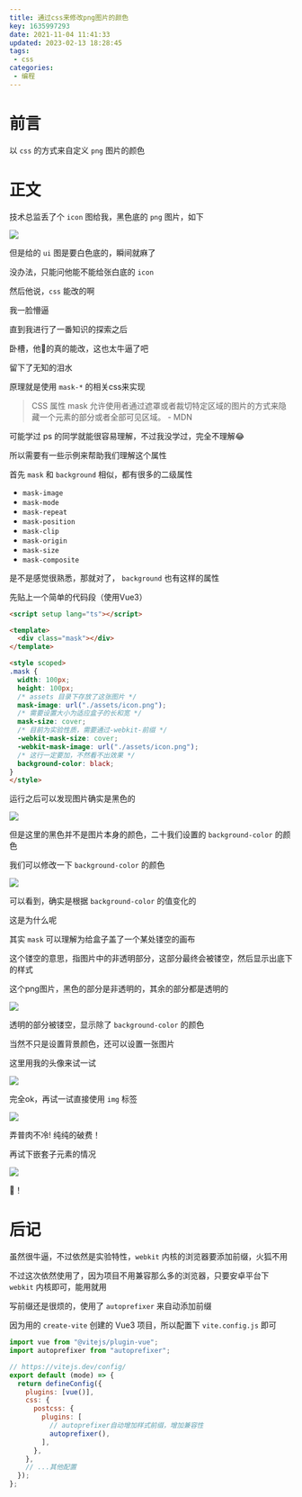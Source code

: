 ```yaml
---
title: 通过css来修改png图片的颜色
key: 1635997293date: 2021-11-04 11:41:33
updated: 2023-02-13 18:28:45
tags:
 - css
categories:
 - 编程
---
```



# 前言

以 `css` 的方式来自定义 `png` 图片的颜色

<!-- more -->

# 正文

技术总监丢了个 `icon` 图给我，黑色底的 `png` 图片，如下

![](https://z3.ax1x.com/2021/11/04/IenUzt.png)

但是给的 `ui` 图是要白色底的，瞬间就麻了

没办法，只能问他能不能给张白底的 `icon`

然后他说，`css` 能改的啊

我一脸懵逼

直到我进行了一番知识的探索之后

卧槽，他🐴的真的能改，这也太牛逼了吧

留下了无知的泪水

原理就是使用 `mask-*` 的相关css来实现

> CSS 属性 mask 允许使用者通过遮罩或者裁切特定区域的图片的方式来隐藏一个元素的部分或者全部可见区域。 - MDN

可能学过 ps 的同学就能很容易理解，不过我没学过，完全不理解😂

所以需要有一些示例来帮助我们理解这个属性

首先 `mask` 和 `background` 相似，都有很多的二级属性

- `mask-image`
- `mask-mode`
- `mask-repeat`
- `mask-position`
- `mask-clip`
- `mask-origin`
- `mask-size`
- `mask-composite`

是不是感觉很熟悉，那就对了， `background` 也有这样的属性

先贴上一个简单的代码段（使用Vue3）

```html
<script setup lang="ts"></script>

<template>
  <div class="mask"></div>
</template>

<style scoped>
.mask {
  width: 100px;
  height: 100px;
  /* assets 目录下存放了这张图片 */
  mask-image: url("./assets/icon.png");
  /* 需要设置大小为适应盒子的长和宽 */
  mask-size: cover;
  /* 目前为实验性质，需要通过-webkit-前缀 */
  -webkit-mask-size: cover;
  -webkit-mask-image: url("./assets/icon.png");
  /* 这行一定要加，不然看不出效果 */
  background-color: black;
}
</style>
```

运行之后可以发现图片确实是黑色的

![](https://z3.ax1x.com/2021/11/04/Imcpo8.png)

但是这里的黑色并不是图片本身的颜色，二十我们设置的 `background-color` 的颜色

我们可以修改一下 `background-color` 的颜色

![](https://z3.ax1x.com/2021/11/04/Imcc0P.gif)

可以看到，确实是根据 `background-color` 的值变化的

这是为什么呢

其实 `mask` 可以理解为给盒子盖了一个某处镂空的画布

这个镂空的意思，指图片中的非透明部分，这部分最终会被镂空，然后显示出底下的样式

这个png图片，黑色的部分是非透明的，其余的部分都是透明的

![](https://z3.ax1x.com/2021/11/04/Imgtjs.png)

透明的部分被镂空，显示除了 `background-color` 的颜色

当然不只是设置背景颜色，还可以设置一张图片

这里用我的头像来试一试

![](https://z3.ax1x.com/2021/11/04/Im2iKs.png)

完全ok，再试一试直接使用 `img` 标签

![](https://z3.ax1x.com/2021/11/04/Im2sdP.png)

弄普肉不冷! 纯纯的破费！

再试下嵌套子元素的情况

![](https://z3.ax1x.com/2021/11/04/ImRSdx.png)

🐂！

# 后记

虽然很牛逼，不过依然是实验特性，`webkit` 内核的浏览器要添加前缀，火狐不用

不过这次依然使用了，因为项目不用兼容那么多的浏览器，只要安卓平台下 `webkit` 内核即可，能用就用

写前缀还是很烦的，使用了 `autoprefixer` 来自动添加前缀

因为用的 `create-vite` 创建的 Vue3 项目，所以配置下 `vite.config.js` 即可

```js
import vue from "@vitejs/plugin-vue";
import autoprefixer from "autoprefixer";

// https://vitejs.dev/config/
export default (mode) => {
  return defineConfig({
    plugins: [vue()],
    css: {
      postcss: {
        plugins: [
          // autoprefixer自动增加样式前缀，增加兼容性
          autoprefixer(),
        ],
      },
    },
    // ...其他配置
  });
};
```
